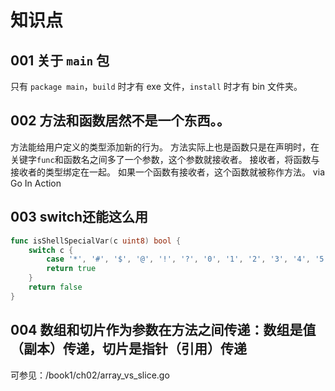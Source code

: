 # 知识点

## 001 关于 `main` 包
只有 `package main`，`build` 时才有 exe 文件，`install` 时才有 bin 文件夹。

## 002 方法和函数居然不是一个东西。。
方法能给用户定义的类型添加新的行为。
方法实际上也是函数只是在声明时，在关键字`func`和函数名之间多了一个参数，这个参数就接收者。
接收者，将函数与接收者的类型绑定在一起。
如果一个函数有接收者，这个函数就被称作方法。
via Go In Action

## 003 switch还能这么用
```Go
func isShellSpecialVar(c uint8) bool {
    switch c {
        case '*', '#', '$', '@', '!', '?', '0', '1', '2', '3', '4', '5', '6', '7', '8', '9':
        return true
    }
    return false
}
```

## 004 数组和切片作为参数在方法之间传递：数组是值（副本）传递，切片是指针（引用）传递
可参见：/book1/ch02/array_vs_slice.go